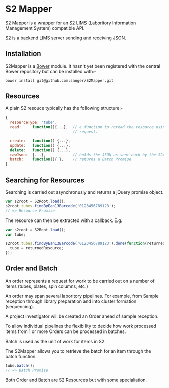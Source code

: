S2 Mapper
=========

S2 Mapper is a wrapper for an S2 LIMS (Laboritory Information Management
System) compatible API.

[S2](https://github.com/sanger/lims-api) is a backend LIMS server sending and receiving JSON.


Installation
------------
S2Mapper is a [Bower](https://github.com/twitter/bower) module.  It
hasn't yet been registered with the central Bower repository but can be
installed with:-

```bash
bower install git@github.com:sanger/S2Mapper.git
```

Resources
---------
A plain S2 resouce typically has the following structure:-
```javascript
{
  resourceType: 'tube',
  read:     function(){...},  // a function to reread the resource using an AJAX
                              // request.

  create:   function() {...},
  update:   function() {...},
  delete:   function() {...},
  rawJson:  {...},            // holds the JSON as sent back by the S2API.
  batch:    function(){ },    // returns a Batch Promise
}
```
Searching for Resources
-----------------------
Searching is carried out asynchronusly and returns a jQuery promise
object.

```javascript
var s2root = S2Root.load();
s2root.tubes.findByEan13Barcode('0123456789123');
// => Resource Promise
```

The resource can then be extracted with a callback.  E.g.
```javascript
var s2root = S2Root.load();
var tube;

s2root.tubes.findByEan13Barcode('0123456789123').done(function(returnedResource){
  tube = returnedResource;
});
```

Order and Batch
---------------
An order represents a request for work to be carried out on a number of
items (tubes, plates, spin columns, etc.)

An order may span several laboritory pipelines. For example, from Sample 
reception through library preparation and into cluster formation (sequencing).

A project investigator will be created an Order ahead of sample
reception.

To allow individual pipelines the flexibility to decide how work 
processed items from 1 or more Orders can be processed in batches.

Batch is used as the unit of work for items in S2.

The S2Mapper allows you to retrieve the batch for an item through the
batch function.

```javascript
tube.batch(); 
// => Batch Promise
```

Both Order and Batch are S2 Resources but with some specialiation.
